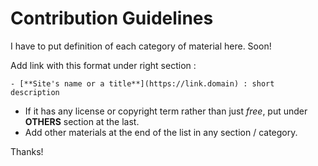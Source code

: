 Contribution Guidelines
====

I have to put definition of each category of material here. Soon!

Add link with this format under right section :

```
- [**Site's name or a title**](https://link.domain) : short description

```

* If it has any license or copyright term rather than just *free*, put under **OTHERS** section at the last.
* Add other materials at the end of the list in any section / category.

Thanks!
